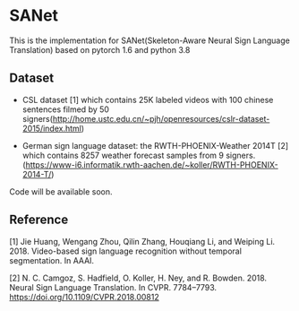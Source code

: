 # SANet
This is the implementation for  SANet(Skeleton-Aware Neural Sign Language Translation)  based on pytorch 1.6  and python 3.8

## Dataset  
- CSL dataset [1] which contains 25K labeled videos with 100 chinese sentences filmed by 50 signers(http://home.ustc.edu.cn/~pjh/openresources/cslr-dataset-2015/index.html)

- German sign language dataset: the RWTH-PHOENIX-Weather 2014T [2] which contains 8257 weather forecast samples from 9 signers. (https://www-i6.informatik.rwth-aachen.de/~koller/RWTH-PHOENIX-2014-T/)


Code will be available soon.


## Reference

[1] Jie Huang, Wengang Zhou, Qilin Zhang, Houqiang Li, and Weiping Li. 2018. Video-based sign language recognition without temporal segmentation. In AAAI.

[2] N. C. Camgoz, S. Hadfield, O. Koller, H. Ney, and R. Bowden. 2018. Neural Sign Language Translation. In CVPR. 7784–7793. https://doi.org/10.1109/CVPR.2018.00812
